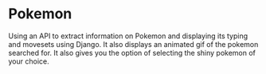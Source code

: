 # Pokemon
 Using an API to extract information on Pokemon and displaying its typing and movesets using Django. It also displays an animated gif of the pokemon searched for.
It also gives you the option of selecting the shiny pokemon of your choice.
